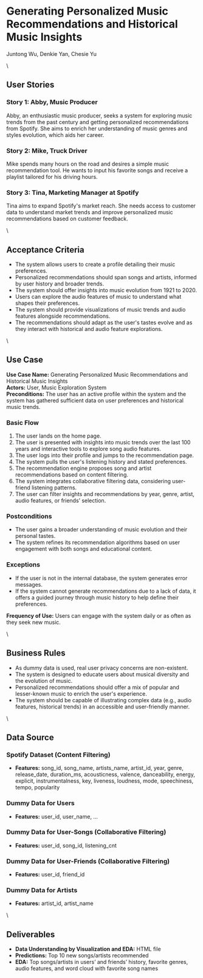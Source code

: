 # Generating Personalized Music Recommendations and Historical Music Insights

Juntong Wu, Denkie Yan, Chesie Yu

\

## User Stories

### **Story 1: Abby, Music Producer**
Abby, an enthusiastic music producer, seeks a system for exploring music trends from the past century and getting personalized recommendations from Spotify. She aims to enrich her understanding of music genres and styles evolution, which aids her career.

### **Story 2: Mike, Truck Driver**
Mike spends many hours on the road and desires a simple music recommendation tool. He wants to input his favorite songs and receive a playlist tailored for his driving hours.

### **Story 3: Tina, Marketing Manager at Spotify**
Tina aims to expand Spotify's market reach. She needs access to customer data to understand market trends and improve personalized music recommendations based on customer feedback.

\

## Acceptance Criteria

- The system allows users to create a profile detailing their music preferences.
- Personalized recommendations should span songs and artists, informed by user history and broader trends.
- The system should offer insights into music evolution from 1921 to 2020.
- Users can explore the audio features of music to understand what shapes their preferences.
- The system should provide visualizations of music trends and audio features alongside recommendations.
- The recommendations should adapt as the user's tastes evolve and as they interact with historical and audio feature explorations.

\

## Use Case

**Use Case Name:** Generating Personalized Music Recommendations and Historical Music Insights  
**Actors:** User, Music Exploration System  
**Preconditions:** The user has an active profile within the system and the system has gathered sufficient data on user preferences and historical music trends.

### Basic Flow

1. The user lands on the home page.
2. The user is presented with insights into music trends over the last 100 years and interactive tools to explore song audio features.
3. The user logs into their profile and jumps to the recommendation page.
4. The system pulls the user's listening history and stated preferences.
5. The recommendation engine proposes song and artist recommendations based on content filtering.
6. The system integrates collaborative filtering data, considering user-friend listening patterns.
7. The user can filter insights and recommendations by year, genre, artist, audio features, or friends’ selection.

### Postconditions

- The user gains a broader understanding of music evolution and their personal tastes.
- The system refines its recommendation algorithms based on user engagement with both songs and educational content.

### Exceptions

- If the user is not in the internal database, the system generates error messages.
- If the system cannot generate recommendations due to a lack of data, it offers a guided journey through music history to help define their preferences.

**Frequency of Use:** Users can engage with the system daily or as often as they seek new music.

\

## Business Rules

- As dummy data is used, real user privacy concerns are non-existent.
- The system is designed to educate users about musical diversity and the evolution of music.
- Personalized recommendations should offer a mix of popular and lesser-known music to enrich the user's experience.
- The system should be capable of illustrating complex data (e.g., audio features, historical trends) in an accessible and user-friendly manner.

\

## Data Source

### Spotify Dataset (Content Filtering)

- **Features:** song_id, song_name, artists_name, artist_id, year, genre, release_date, duration_ms, acousticness, valence, danceability, energy, explicit, instrumentalness, key, liveness, loudness, mode, speechiness, tempo, popularity

### Dummy Data for Users

- **Features:** user_id, user_name, …

### Dummy Data for User-Songs (Collaborative Filtering)

- **Features:** user_id, song_id, listening_cnt

### Dummy Data for User-Friends (Collaborative Filtering)

- **Features:** user_id, friend_id

### Dummy Data for Artists

- **Features:** artist_id, artist_name

\

## Deliverables

- **Data Understanding by Visualization and EDA:** HTML file
- **Predictions:** Top 10 new songs/artists recommended
- **EDA:** Top songs/artists in users’ and friends’ history, favorite genres, audio features, and word cloud with favorite song names
